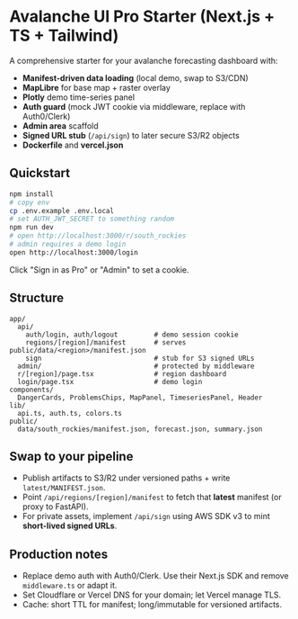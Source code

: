 # Avalanche UI Pro Starter (Next.js + TS + Tailwind)

A comprehensive starter for your avalanche forecasting dashboard with:
- **Manifest-driven data loading** (local demo, swap to S3/CDN)
- **MapLibre** for base map + raster overlay
- **Plotly** demo time-series panel
- **Auth guard** (mock JWT cookie via middleware, replace with Auth0/Clerk)
- **Admin area** scaffold
- **Signed URL stub** (`/api/sign`) to later secure S3/R2 objects
- **Dockerfile** and **vercel.json**

## Quickstart
```bash
npm install
# copy env
cp .env.example .env.local
# set AUTH_JWT_SECRET to something random
npm run dev
# open http://localhost:3000/r/south_rockies
# admin requires a demo login
open http://localhost:3000/login
```
Click "Sign in as Pro" or "Admin" to set a cookie.

## Structure
```
app/
  api/
    auth/login, auth/logout         # demo session cookie
    regions/[region]/manifest       # serves public/data/<region>/manifest.json
    sign                            # stub for S3 signed URLs
  admin/                            # protected by middleware
  r/[region]/page.tsx               # region dashboard
  login/page.tsx                    # demo login
components/
  DangerCards, ProblemsChips, MapPanel, TimeseriesPanel, Header
lib/
  api.ts, auth.ts, colors.ts
public/
  data/south_rockies/manifest.json, forecast.json, summary.json
```

## Swap to your pipeline
- Publish artifacts to S3/R2 under versioned paths + write `latest/MANIFEST.json`.
- Point `/api/regions/[region]/manifest` to fetch that **latest** manifest (or proxy to FastAPI).
- For private assets, implement `/api/sign` using AWS SDK v3 to mint **short-lived signed URLs**.

## Production notes
- Replace demo auth with Auth0/Clerk. Use their Next.js SDK and remove `middleware.ts` or adapt it.
- Set Cloudflare or Vercel DNS for your domain; let Vercel manage TLS.
- Cache: short TTL for manifest; long/immutable for versioned artifacts.
